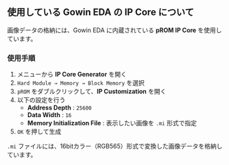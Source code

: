 ## 使用している Gowin EDA の IP Core について

画像データの格納には、Gowin EDA に内蔵されている **pROM IP Core** を使用しています。

### 使用手順

1. メニューから **IP Core Generator** を開く  
2. `Hard Module → Memory → Block Memory` を選択  
3. `pROM` をダブルクリックして、**IP Customization** を開く  
4. 以下の設定を行う  
   - **Address Depth** : `25600`  
   - **Data Width** : `16`  
   - **Memory Initialization File** : 表示したい画像を `.mi` 形式で指定  
5. `OK` を押して生成

`.mi` ファイルには、16bitカラー（RGB565）形式で変換した画像データを格納しています。
